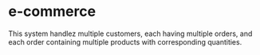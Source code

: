 # e-commerce
This system handlez multiple customers, each having multiple orders, and each order containing multiple products with corresponding quantities.
